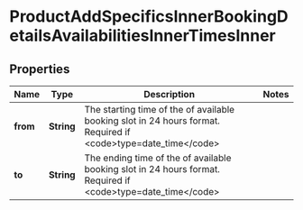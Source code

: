 

# ProductAddSpecificsInnerBookingDetailsAvailabilitiesInnerTimesInner

## Properties

Name | Type | Description | Notes
------------ | ------------- | ------------- | -------------
**from** | **String** | The starting time of the of available booking slot in 24 hours format. Required if &lt;code&gt;type&#x3D;date_time&lt;/code&gt; | 
**to** | **String** | The ending time of the of available booking slot in 24 hours format. Required if &lt;code&gt;type&#x3D;date_time&lt;/code&gt; | 




